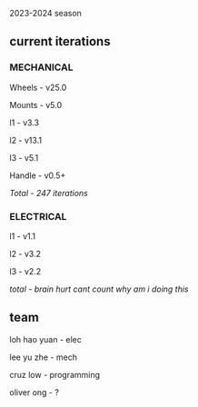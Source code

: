 2023-2024 season




## current iterations
### MECHANICAL
Wheels - v25.0 

Mounts - v5.0

l1 - v3.3

l2 - v13.1

l3 - v5.1

Handle - v0.5+

*Total - 247 iterations*

### ELECTRICAL
l1 - v1.1

l2 - v3.2

l3 - v2.2

*total - brain hurt cant count why am i doing this*

## team
loh hao yuan - elec

lee yu zhe - mech

cruz low - programming

oliver ong - ?
